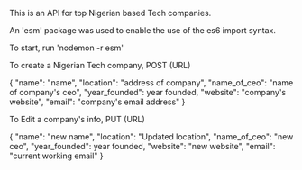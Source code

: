 This is an API for top Nigerian based Tech companies.


An  'esm' package was used to enable the use of the es6 import syntax.

To start, run  'nodemon -r esm'



To create a Nigerian Tech company,
POST (URL)

{
    "name": "name",
    "location": "address of company",
    "name_of_ceo": "name of company's ceo",
    "year_founded": year founded,
    "website": "company's website",
    "email": "company's email address"
}


To Edit a company's info, 
PUT (URL)

{
    "name": "new name",
    "location": "Updated location",
    "name_of_ceo": "new ceo",
    "year_founded": year founded,
    "website": "new website",
    "email": "current working email"
}

